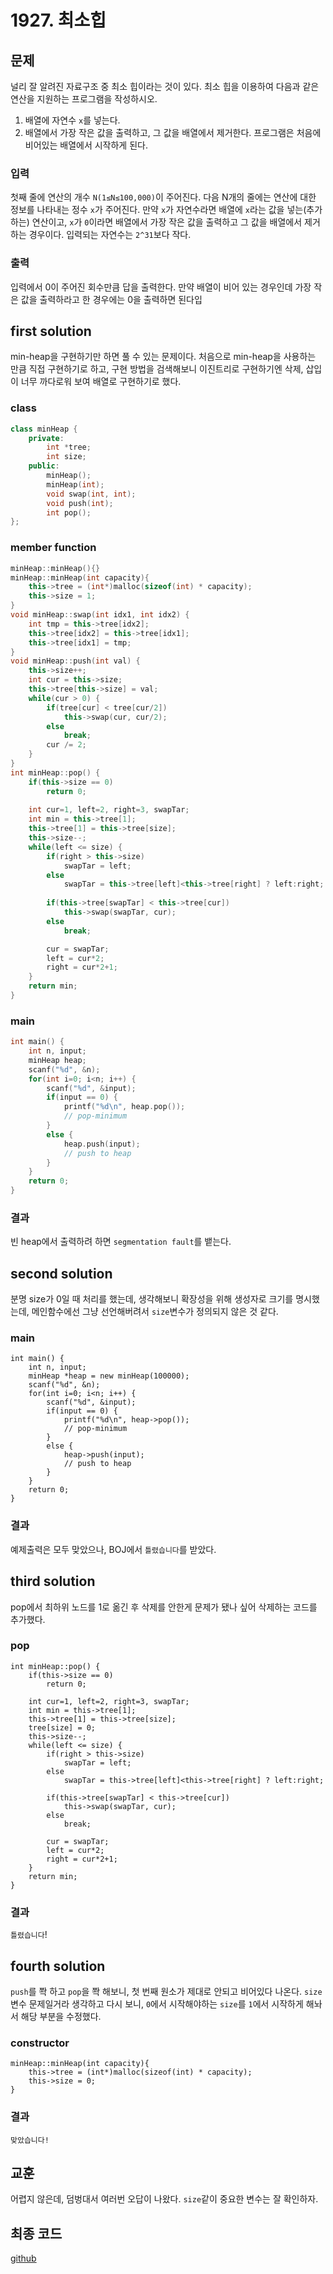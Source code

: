 # 1927. 최소힙

## 문제 
널리 잘 알려진 자료구조 중 최소 힙이라는 것이 있다. 최소 힙을 이용하여 다음과 같은 연산을 지원하는 프로그램을 작성하시오.
 1. 배열에 자연수 `x`를 넣는다.
 2. 배열에서 가장 작은 값을 출력하고, 그 값을 배열에서 제거한다.
프로그램은 처음에 비어있는 배열에서 시작하게 된다.
### 입력
첫째 줄에 연산의 개수 `N(1≤N≤100,000)`이 주어진다. 다음 N개의 줄에는 연산에 대한 정보를 나타내는 정수 `x`가 주어진다. 
만약 `x`가 자연수라면 배열에 `x`라는 값을 넣는(추가하는) 연산이고, `x`가 `0`이라면 배열에서 가장 작은 값을 출력하고 그 값을 배열에서 제거하는 경우이다. 
입력되는 자연수는 `2^31`보다 작다.
### 출력
입력에서 0이 주어진 회수만큼 답을 출력한다. 만약 배열이 비어 있는 경우인데 가장 작은 값을 출력하라고 한 경우에는 0을 출력하면 된다입

## first solution
min-heap을 구현하기만 하면 풀 수 있는 문제이다. 처음으로 min-heap을 사용하는 만큼 직접 구현하기로 하고, 구현 방법을 검색해보니 이진트리로 구현하기엔 삭제, 삽입이 너무 까다로워 보여
배열로 구현하기로 했다.
### class
``` cpp
class minHeap {
    private:
        int *tree;
        int size;
    public:
        minHeap();
        minHeap(int);
        void swap(int, int);
        void push(int);
        int pop();
};
```
### member function
``` cpp
minHeap::minHeap(){}
minHeap::minHeap(int capacity){
    this->tree = (int*)malloc(sizeof(int) * capacity);
    this->size = 1;
}
void minHeap::swap(int idx1, int idx2) {
    int tmp = this->tree[idx2];
    this->tree[idx2] = this->tree[idx1];
    this->tree[idx1] = tmp;
}
void minHeap::push(int val) {
    this->size++;
    int cur = this->size;
    this->tree[this->size] = val;
    while(cur > 0) {
        if(tree[cur] < tree[cur/2])
            this->swap(cur, cur/2);
        else
            break;
        cur /= 2;
    }
}
int minHeap::pop() {
    if(this->size == 0)
        return 0;
    
    int cur=1, left=2, right=3, swapTar;
    int min = this->tree[1];
    this->tree[1] = this->tree[size];
    this->size--;
    while(left <= size) {
        if(right > this->size)
            swapTar = left;
        else
            swapTar = this->tree[left]<this->tree[right] ? left:right;
        
        if(this->tree[swapTar] < this->tree[cur])
            this->swap(swapTar, cur);
        else
            break;

        cur = swapTar;
        left = cur*2;
        right = cur*2+1;
    }
    return min;
}
```
### main
``` cpp
int main() {
    int n, input;
    minHeap heap;
    scanf("%d", &n);
    for(int i=0; i<n; i++) {
        scanf("%d", &input);
        if(input == 0) {
            printf("%d\n", heap.pop());
            // pop-minimum
        }
        else {
            heap.push(input);
            // push to heap
        }
    }
    return 0;
}
```
### 결과
빈 heap에서 출력하려 하면 `segmentation fault`를 뱉는다.

## second solution
분명 size가 0일 때 처리를 했는데, 생각해보니 확장성을 위해 생성자로 크기를 명시했는데, 메인함수에선 그냥 선언해버려서 `size`변수가 정의되지 않은 것 같다.

### main
``` cpp{3, 8, 12}
int main() {
    int n, input;
    minHeap *heap = new minHeap(100000);
    scanf("%d", &n);
    for(int i=0; i<n; i++) {
        scanf("%d", &input);
        if(input == 0) {
            printf("%d\n", heap->pop());
            // pop-minimum
        }
        else {
            heap->push(input);
            // push to heap
        }
    }
    return 0;
}
```
### 결과
예제출력은 모두 맞았으나, BOJ에서 `틀렸습니다`를 받았다.

## third solution
pop에서 최하위 노드를 1로 옮긴 후 삭제를 안한게 문제가 됐나 싶어 삭제하는 코드를 추가했다.

### pop
``` cpp{8}
int minHeap::pop() {
    if(this->size == 0)
        return 0;
    
    int cur=1, left=2, right=3, swapTar;
    int min = this->tree[1];
    this->tree[1] = this->tree[size];
    tree[size] = 0;
    this->size--;
    while(left <= size) {
        if(right > this->size)
            swapTar = left;
        else
            swapTar = this->tree[left]<this->tree[right] ? left:right;
        
        if(this->tree[swapTar] < this->tree[cur])
            this->swap(swapTar, cur);
        else
            break;

        cur = swapTar;
        left = cur*2;
        right = cur*2+1;
    }
    return min;
}
```
### 결과
`틀렸습니다`!

## fourth solution
`push`를 쫙 하고 `pop`을 쫙 해보니, 첫 번째 원소가 제대로 안되고 비어있다 나온다. `size`변수 문제일거라 생각하고 다시 보니, `0`에서 시작해야하는 `size`를 `1`에서 시작하게 해놔서 해당 부분을 수정했다.

### constructor
``` cpp{3}
minHeap::minHeap(int capacity){
    this->tree = (int*)malloc(sizeof(int) * capacity);
    this->size = 0;
}
```
### 결과
`맞았습니다!`

## 교훈
어렵지 않은데, 덤벙대서 여러번 오답이 나왔다. `size`같이 중요한 변수는 잘 확인하자.

## 최종 코드
[github](https://github.com/shinjawkwang/bojPractice/blob/master/datastructure/heap/1927.cpp)

